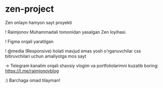# zen-project
Zen onlayn hamyon sayt proyekti

! Raimjonov Muhammadali tomonidan yasalgan Zen loyihasi.

! Figma orqali yaratilgan

! @media (Responsive) holati mavjud emas yosh o'rganuvchilar css bitiruvchilari uchun amaliyotga mos sayt

-> Telegram kanalim orqali shaxsiy vlogim va portfoliolarimni kuzatib boring: https://t.me/raimjonovblog

:) Barchaga omad tilayman!
